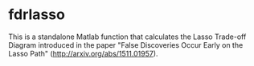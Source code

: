 # fdrlasso
This is a standalone Matlab function that calculates the Lasso Trade-off Diagram introduced in the paper "False Discoveries Occur Early on the Lasso Path" (http://arxiv.org/abs/1511.01957).
